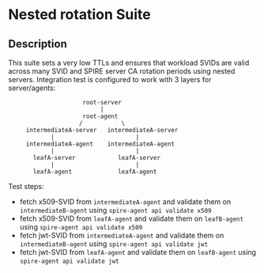 # Nested rotation Suite

## Description

This suite sets a very low TTLs and ensures that workload SVIDs are valid
across many SVID and SPIRE server CA rotation periods using nested servers.
Integration test is configured to work with 3 layers for server/agents:

                         root-server
                              |  
                         root-agent
                        /           \
         intermediateA-server   intermediateA-server      
                |                       |
         intermediateA-agent    intermediateA-agent    
                |                       |
           leafA-server            leafA-server  
                |                       |
           leafA-agent             leafA-agent             

Test steps:

- fetch x509-SVID from `intermediateA-agent` and validate them on `intermediateB-agent` using `spire-agent api validate x509` 
- fetch x509-SVID from `leafA-agent` and validate them on `leafB-agent` using `spire-agent api validate x509` 
- fetch jwt-SVID from `intermediateA-agent` and validate them on `intermediateB-agent` using `spire-agent api validate jwt` 
- fetch jwt-SVID from `leafA-agent` and validate them on `leafB-agent` using `spire-agent api validate jwt` 
